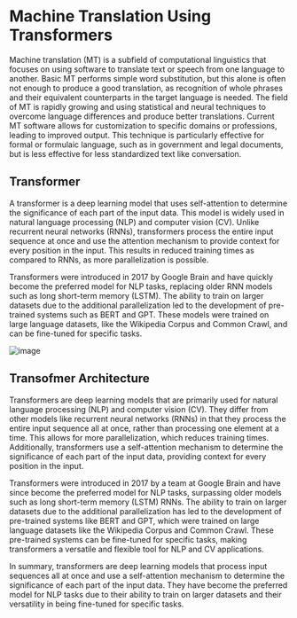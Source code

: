 # Machine Translation Using Transformers

Machine translation (MT) is a subfield of computational linguistics that focuses on using software to translate text or speech from one language to another. Basic MT performs simple word substitution, but this alone is often not enough to produce a good translation, as recognition of whole phrases and their equivalent counterparts in the target language is needed. The field of MT is rapidly growing and using statistical and neural techniques to overcome language differences and produce better translations. Current MT software allows for customization to specific domains or professions, leading to improved output. This technique is particularly effective for formal or formulaic language, such as in government and legal documents, but is less effective for less standardized text like conversation.


## Transformer

A transformer is a deep learning model that uses self-attention to determine the significance of each part of the input data. This model is widely used in natural language processing (NLP) and computer vision (CV). Unlike recurrent neural networks (RNNs), transformers process the entire input sequence at once and use the attention mechanism to provide context for every position in the input. This results in reduced training times as compared to RNNs, as more parallelization is possible.

Transformers were introduced in 2017 by Google Brain and have quickly become the preferred model for NLP tasks, replacing older RNN models such as long short-term memory (LSTM). The ability to train on larger datasets due to the additional parallelization led to the development of pre-trained systems such as BERT and GPT. These models were trained on large language datasets, like the Wikipedia Corpus and Common Crawl, and can be fine-tuned for specific tasks.

![image](https://user-images.githubusercontent.com/38975177/217238503-47b09e7e-d6ff-4e7d-98d7-7d49ee4f2deb.png)

## Transofmer Architecture

Transformers are deep learning models that are primarily used for natural language processing (NLP) and computer vision (CV). They differ from other models like recurrent neural networks (RNNs) in that they process the entire input sequence all at once, rather than processing one element at a time. This allows for more parallelization, which reduces training times. Additionally, transformers use a self-attention mechanism to determine the significance of each part of the input data, providing context for every position in the input.

Transformers were introduced in 2017 by a team at Google Brain and have since become the preferred model for NLP tasks, surpassing older models such as long short-term memory (LSTM) RNNs. The ability to train on larger datasets due to the additional parallelization has led to the development of pre-trained systems like BERT and GPT, which were trained on large language datasets like the Wikipedia Corpus and Common Crawl. These pre-trained systems can be fine-tuned for specific tasks, making transformers a versatile and flexible tool for NLP and CV applications.

In summary, transformers are deep learning models that process input sequences all at once and use a self-attention mechanism to determine the significance of each part of the input data. They have become the preferred model for NLP tasks due to their ability to train on larger datasets and their versatility in being fine-tuned for specific tasks.

